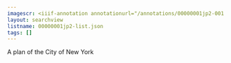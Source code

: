 ```yaml
---
imagescr: <iiif-annotation annotationurl="/annotations/00000001jp2-001.json" styling="image_only:true"></iiif-annotation>
layout: searchview
listname: 00000001jp2-list.json
tags: []
---
```

A plan of the City of New York